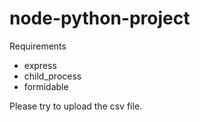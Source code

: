 # node-python-project

Requirements
- express
- child_process
- formidable

Please try to upload the csv file.
